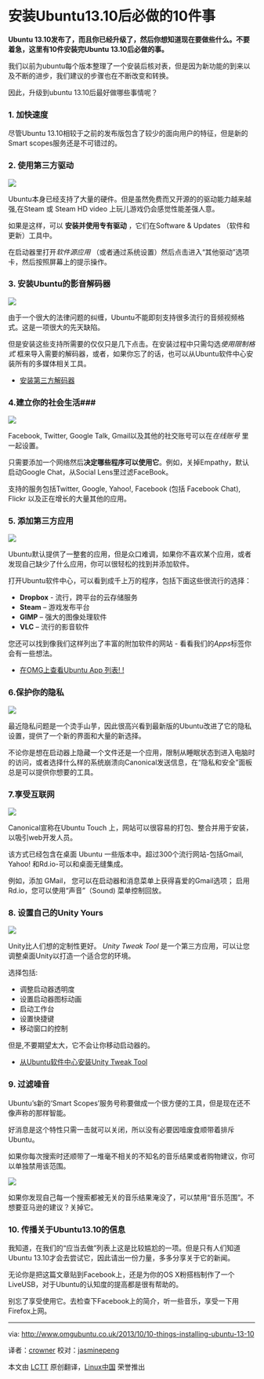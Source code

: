 安装Ubuntu13.10后必做的10件事
================================================================================
**Ubuntu 13.10发布了，而且你已经升级了，然后你想知道现在要做些什么。不要着急，这里有10件安装完Ubuntu 13.10后必做的事。**

我们以前为ubuntu每个版本整理了一个安装后核对表，但是因为新功能的到来以及不断的进步，我们建议的步骤也在不断改变和转换。

因此，升级到ubuntu 13.10后最好做哪些事情呢？
 
### 1. 加快速度 ###

尽管Ubuntu 13.10相较于之前的发布版包含了较少的面向用户的特征，但是新的Smart scopes服务还是不可错过的。
### 2. 使用第三方驱动 ###

![](http://www.omgubuntu.co.uk/wp-content/uploads/2013/04/drivers.jpg)

Ubuntu本身已经支持了大量的硬件。但是虽然免费而又开源的的驱动能力越来越强,在Steam 或 Steam HD video 上玩儿游戏仍会感觉性能差强人意。

如果是这样，可以 **安装并使用专有驱动** ，它们在Software & Updates （软件和更新）工具中。

在启动器里打开*软件源应用* （或者通过系统设置）然后点击进入“其他驱动”选项卡，然后按照屏幕上的提示操作。

### 3. 安装Ubuntu的影音解码器 ###

![](http://www.omgubuntu.co.uk/wp-content/uploads/2013/10/mus.jpg)

由于一个很大的法律问题的纠缠，Ubuntu不能即刻支持很多流行的音频视频格式。这是一项很大的先天缺陷。

但是安装这些支持所需要的仅仅只是几下点击。在安装过程中只需勾选*使用限制格式* 框来导入需要的解码器，或者，如果你忘了的话，也可以从Ubuntu软件中心安装所有的多媒体相关工具。

- [安装第三方解码器][1]

### 4.建立你的社会生活###

![](http://www.omgubuntu.co.uk/wp-content/uploads/2013/04/account-toggles.jpg)

Facebook, Twitter, Google Talk, Gmail以及其他的社交账号可以在*在线账号* 里一起设置。

只需要添加一个网络然后**决定哪些程序可以使用它**。例如，关掉Empathy，默认启动Google Chat，从Social Lens里过滤FaceBook。

支持的服务包括Twitter, Google, Yahoo!, Facebook (包括 Facebook Chat), Flickr 以及正在增长的大量其他的应用。

### 5. 添加第三方应用 ###

![](http://www.omgubuntu.co.uk/wp-content/uploads/2013/04/apps.jpg)

Ubuntu默认提供了一整套的应用，但是众口难调，如果你不喜欢某个应用，或者发现自己缺少了什么应用，你可以很轻松的找到并添加软件。

打开Ubuntu软件中心，可以看到成千上万的程序，包括下面这些很流行的选择：

- **Dropbox** - 流行，跨平台的云存储服务
- **Steam** – 游戏发布平台
- **GIMP** – 强大的图像处理软件
- **VLC** – 流行的影音软件

您还可以找到像我们这样列出了丰富的附加软件的网站 - 看看我们的*Apps*标签你会有一些想法。

- [在OMG上查看Ubuntu App 列表! !][2]


### 6.保护你的隐私 ###

![](http://www.omgubuntu.co.uk/wp-content/uploads/2013/10/priv.jpg)

最近隐私问题是一个烫手山芋，因此很高兴看到最新版的Ubuntu改进了它的隐私设置，提供了一个新的界面和大量的新选择。

不论你是想在启动器上隐藏一个文件还是一个应用，限制从睡眠状态到进入电脑时的访问，或者选择什么样的系统崩溃向Canonical发送信息，在“隐私和安全”面板总是可以提供你想要的工具。

### 7.享受互联网 ###

![](http://www.omgubuntu.co.uk/wp-content/uploads/2013/04/gmails.jpg)

Canonical宣称在Ubuntu Touch 上，网站可以很容易的打包、整合并用于安装， 以吸引web开发人员。

该方式已经包含在桌面 Ubuntu 一些版本中。超过300个流行网站-包括Gmail, Yahoo! 和Rd.io-可以和桌面无缝集成。

例如，添加 GMail， 您可以在启动器和消息菜单上获得喜爱的Gmail选项； 启用Rd.io，您可以使用“声音”（Sound) 菜单控制回放。


### 8. 设置自己的Unity Yours ###

![](http://www.omgubuntu.co.uk/wp-content/uploads/2013/10/unity_tweak_tool_310.png)

Unity比人们想的定制性更好。 *Unity Tweak Tool* 是一个第三方应用，可以让您调整桌面Unity以打造一个适合您的环境。

选择包括:

- 调整启动器透明度
- 设置启动器图标动画
- 启动工作台
- 设置快捷键
- 移动窗口的控制

但是,不要期望太大，它不会让你移动启动器的。

- [从Ubuntu软件中心安装Unity Tweak Tool][3] 

### 9. 过滤噪音 ###

Ubuntu’s新的‘Smart Scopes’服务号称要做成一个很方便的工具，但是现在还不像声称的那样智能。 

好消息是这个特性只需一击就可以关闭，所以没有必要因噎废食顺带着排斥Ubuntu。

如果你每次搜索时还顺带了一堆毫不相关的不知名的音乐结果或者购物建议，你可以单独禁用该范围。

![](http://www.omgubuntu.co.uk/wp-content/uploads/2013/10/Screen-Shot-2013-10-15-at-11.36.26-750x480.png)

如果你发现自己每一个搜索都被无关的音乐结果淹没了，可以禁用“音乐范围”。不想要亚马逊的建议？关掉它。

### 10. 传播关于Ubuntu13.10的信息 ###

我知道，在我们的“应当去做”列表上这是比较尴尬的一项。但是只有人们知道Ubuntu 13.10才会去尝试它，因此请出一份力量，多多分享关于它的新闻。

无论你是把这篇文章贴到Facebook上，还是为你的OS X粉搭档制作了一个LiveUSB，对于Ubuntu的认知度的提高都是很有帮助的。

别忘了享受使用它。去检查下Facebook上的简介，听一些音乐，享受一下用Firefox上网。

--------------------------------------------------------------------------------

via: http://www.omgubuntu.co.uk/2013/10/10-things-installing-ubuntu-13-10

译者：[crowner](https://github.com/译者ID) 校对：[jasminepeng](https://github.com/jasminepeng)

本文由 [LCTT](https://github.com/LCTT/TranslateProject) 原创翻译，[Linux中国](http://linux.cn/) 荣誉推出

[1]:https://apps.ubuntu.com/cat/applications/ubuntu-restricted-extras/
[2]:http://www.omgubuntu.co.uk/category/app
[3]:apt:unity-tweak-tool
